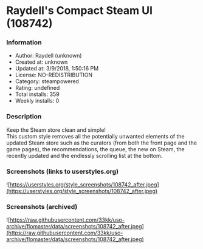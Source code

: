 # Raydell's Compact Steam UI (108742)

### Information
- Author: Raydell (unknown)
- Created at: unknown
- Updated at: 3/9/2018, 1:50:16 PM
- License: NO-REDISTRIBUTION
- Category: steampowered
- Rating: undefined
- Total installs: 359
- Weekly installs: 0


### Description
Keep the Steam store clean and simple!
<br>This custom style removes all the potentially unwanted elements of the updated Steam store such as the curators (from both the front page and the game pages), the recommendations, the queue, the new on Steam, the recently updated and the endlessly scrolling list at the bottom.


### Screenshots (links to userstyles.org)
![https://userstyles.org/style_screenshots/108742_after.jpeg](https://userstyles.org/style_screenshots/108742_after.jpeg)


### Screenshots (archived)
![https://raw.githubusercontent.com/33kk/uso-archive/flomaster/data/screenshots/108742_after.jpeg](https://raw.githubusercontent.com/33kk/uso-archive/flomaster/data/screenshots/108742_after.jpeg)
